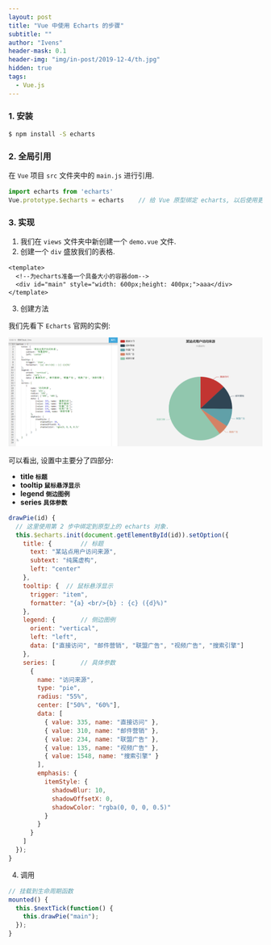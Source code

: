 ```yaml
---
layout: post
title: "Vue 中使用 Echarts 的步骤"
subtitle: ""
author: "Ivens"
header-mask: 0.1
header-img: "img/in-post/2019-12-4/th.jpg"
hidden: true
tags:
  - Vue.js
---
```


### 1. 安装

```cmd
$ npm install -S echarts
```

### 2. 全局引用

在 `Vue` 项目 `src` 文件夹中的 `main.js` 进行引用.

```js
import echarts from 'echarts'
Vue.prototype.$echarts = echarts	// 给 Vue 原型绑定 echarts, 以后使用更方便
```

### 3. 实现

1. 我们在 `views` 文件夹中新创建一个 `demo.vue` 文件.
2. 创建一个 `div` 盛放我们的表格.

```vue
<template>
  <!--为echarts准备一个具备大小的容器dom-->
  <div id="main" style="width: 600px;height: 400px;">aaa</div>
</template>
```

3. 创建方法

我们先看下 `Echarts` 官网的实例:

![](https://raw.githubusercontent.com/Ivens-Zhang/PictureBed-2019.12.9/master/img/20200401120516.png)

可以看出, 设置中主要分了四部分: 

- **title				`标题`**
- **tooltip         `鼠标悬浮显示`**
- **legend         `侧边图例`**
- **series           `具体参数`**

```js
drawPie(id) {
  // 这里使用第 2 步中绑定到原型上的 echarts 对象.
  this.$echarts.init(document.getElementById(id)).setOption({
    title: {		// 标题
      text: "某站点用户访问来源",
      subtext: "纯属虚构",
      left: "center"
    },
    tooltip: {	// 鼠标悬浮显示
      trigger: "item",
      formatter: "{a} <br/>{b} : {c} ({d}%)"
    },
    legend: {		// 侧边图例
      orient: "vertical",
      left: "left",
      data: ["直接访问", "邮件营销", "联盟广告", "视频广告", "搜索引擎"]
    },
    series: [		// 具体参数
      {
        name: "访问来源",
        type: "pie",
        radius: "55%",
        center: ["50%", "60%"],
        data: [
          { value: 335, name: "直接访问" },
          { value: 310, name: "邮件营销" },
          { value: 234, name: "联盟广告" },
          { value: 135, name: "视频广告" },
          { value: 1548, name: "搜索引擎" }
        ],
        emphasis: {
          itemStyle: {
            shadowBlur: 10,
            shadowOffsetX: 0,
            shadowColor: "rgba(0, 0, 0, 0.5)"
          }
        }
      }
    ]
  });
}
```

4. 调用

```js
// 挂载到生命周期函数
mounted() {
  this.$nextTick(function() {
    this.drawPie("main");
  });
}
```



























